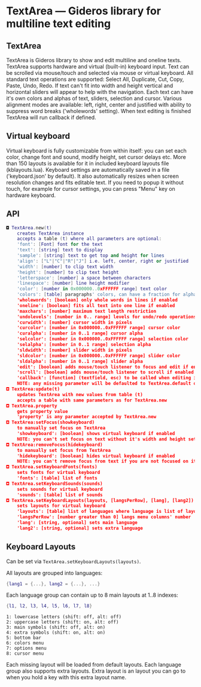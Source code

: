 # TextArea — Gideros library for multiline text editing

## TextArea
TextArea is Gideros library to show and edit multiline and oneline texts. TextArea supports hardware and virtual (built-in) keyboard input. Text can be scrolled via mouse/touch and selected via mouse or virtual keyboard. All standard text operations are supported: Select All, Duplicate, Cut, Copy, Paste, Undo, Redo. If text can't fit into width and height vertical and horizontal sliders will appear to help with the navigation. Each text can have it's own colors and alphas of text, sliders, selection and cursor. Various alignment modes are available: left, right, center and justified with ability to suppress word breaks ('wholewords' setting). When text editing is finished TextArea will run callback if defined.

## Virtual keyboard
Virtual keyboard is fully customizable from within itself: you can set each color, change font and sound, modify height, set cursor delays etc. More than 150 layouts is available for it in included keyboard layouts file (kblayouts.lua). Keyboard settings are automatically saved in a file ('keyboard.json' by default). It also automatically resizes when screen resolution changes and fits editable text. If you need to popup it without touch, for example for cursor settings, you can press "Menu" key on hardware keyboard. 

## API
```lua
◘ TextArea.new(t)
	creates TextArea instance
	accepts a table (t) where all parameters are optional:
	'font': [Font] font for the text
	'text': [string] text to display
	'sample': [string] text to get top and height for lines
	'align': ["L"|"C"|"R"|"J"] i.e. left, center, right or justified
	'width': [number] to clip text width
	'height': [number] to clip text height
	'letterspace': [number] a space between characters
	'linespace': [number] line height modifier
	'color': [number in 0x000000..0xFFFFFF range] text color
	'colors': [table] paragraphs' colors, can have a fraction for alpha
	'wholewords': [boolean] only whole words in lines if enabled
	'oneline': [boolean] fits all text into one line if enabled
	'maxchars': [number] maximum text length restriction
	'undolevels': [number in 0.. range] levels for undo/redo operations
	'curwidth': [number] cursor width in pixels
	'curcolor': [number in 0x000000..0xFFFFFF range] cursor color 
	'curalpha': [number in 0..1 range] cursor alpha
	'selcolor': [number in 0x000000..0xFFFFFF range] selection color 
	'selalpha': [number in 0..1 range] selection alpha
	'sldwidth': [number] slider width in pixels
	'sldcolor': [number in 0x000000..0xFFFFFF range] slider color
	'sldalpha': [number in 0..1 range] slider alpha
	'edit': [boolean] adds mouse/touch listener to focus and edit if enabled
	'scroll': [boolean] adds mouse/touch listener to scroll if enabled
	'callback': [function] (textfield, esc) to be called when editing is done
	NOTE: any missing parameter will be defaulted to TextArea.default one
◘ TextArea:update(t)
	updates TextArea with new values from table (t)
	accepts a table with same parameters as for TextArea.new
◘ TextArea.property
	gets property value
	'property' is any parameter accepted by TextArea.new
◘ TextArea:setFocus(showkeyboard)
	to manually set focus on TextArea
	'showkeyboard': [boolean] shows virtual keyboard if enabled
	NOTE: you can't set focus on text without it's width and height set
◘ TextArea:removeFocus(hidekeyboard)
	to manually set focus from TextArea
	'hidekeyboard': [boolean] hides virtual keyboard if enabled
	NOTE: you can't remove focus from text if you are not focused on it
◘ TextArea.setKeyboardFonts(fonts)
	sets fonts for virtual keyboard
	'fonts': [table] list of fonts
◘ TextArea.setKeyboardSounds(sounds)
	sets sounds for virtual keyboard
	'sounds': [table] list of sounds
◘ TextArea.setKeyboardLayouts(layouts, [langsPerRow], [lang], [lang2])
	sets layouts for virtual keyboard
	'layouts': [table] list of languages where language is list of layouts
	'langsPerRow': [number greater than 0] langs menu columns' number
	'lang': [string, optional] sets main language
	'lang2': [string, optional] sets extra language
```
	
## Keyboard Layouts
Can be set via `TextArea.setKeyboardLayouts(layouts)`.

All layouts are grouped into languages:
```lua
{lang1 = {...}, lang2 = {...}, ...}
```
Each language group can contain up to 8 main layouts at 1..8 indexes:
```lua
{l1, l2, l3, l4, l5, l6, l7, l8}
```
	1: lowercase letters (shift: off, alt: off)
	2: uppercase letters (shift: on, alt: off)
	3: main symbols (shift: off, alt: on)
	4: extra symbols (shift: on, alt: on)
	5: bottom bar
	6: colors menu
	7: options menu
	8: cursor menu
Each missing layout will be loaded from default layouts.
Each language group also supports extra layouts. Extra layout is an layout you can go to when you hold a key with this extra layout name.
